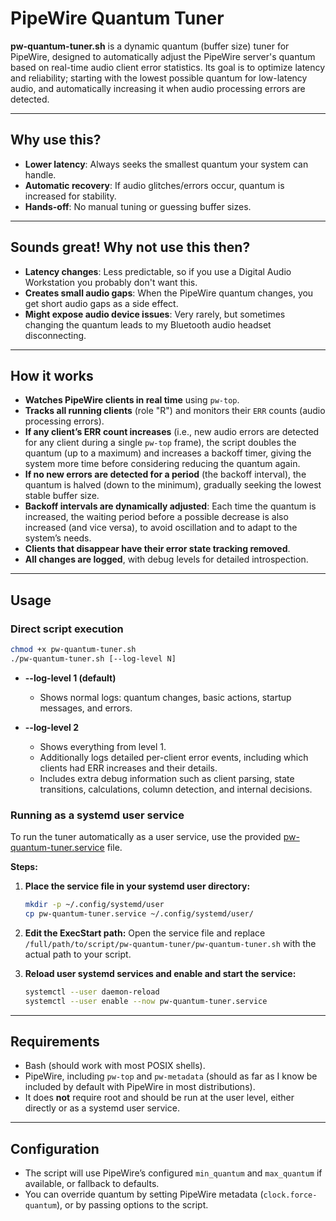 # PipeWire Quantum Tuner

**pw-quantum-tuner.sh** is a dynamic quantum (buffer size) tuner for PipeWire, designed to automatically adjust the PipeWire server's quantum based on real-time audio client error statistics. Its goal is to optimize latency and reliability; starting with the lowest possible quantum for low-latency audio, and automatically increasing it when audio processing errors are detected.

---

## Why use this?

- **Lower latency**: Always seeks the smallest quantum your system can handle.
- **Automatic recovery**: If audio glitches/errors occur, quantum is increased for stability.
- **Hands-off**: No manual tuning or guessing buffer sizes.

---

## Sounds great! Why not use this then?

- **Latency changes**: Less predictable, so if you use a Digital Audio Workstation you probably don't want this.
- **Creates small audio gaps**: When the PipeWire quantum changes, you get short audio gaps as a side effect.
- **Might expose audio device issues**: Very rarely, but sometimes changing the quantum leads to my Bluetooth audio headset disconnecting.

---

## How it works

- **Watches PipeWire clients in real time** using `pw-top`.
- **Tracks all running clients** (role "R") and monitors their `ERR` counts (audio processing errors).
- **If any client’s ERR count increases** (i.e., new audio errors are detected for any client during a single `pw-top` frame), the script doubles the quantum (up to a maximum) and increases a backoff timer, giving the system more time before considering reducing the quantum again.
- **If no new errors are detected for a period** (the backoff interval), the quantum is halved (down to the minimum), gradually seeking the lowest stable buffer size.
- **Backoff intervals are dynamically adjusted**: Each time the quantum is increased, the waiting period before a possible decrease is also increased (and vice versa), to avoid oscillation and to adapt to the system’s needs.
- **Clients that disappear have their error state tracking removed**.
- **All changes are logged**, with debug levels for detailed introspection.

---

## Usage
### Direct script execution
```bash
chmod +x pw-quantum-tuner.sh
./pw-quantum-tuner.sh [--log-level N]
```
- **--log-level 1 (default)**
  - Shows normal logs: quantum changes, basic actions, startup messages, and errors.
    
- **--log-level 2**
  - Shows everything from level 1.
  - Additionally logs detailed per-client error events, including which clients had ERR increases and their details.
  - Includes extra debug information such as client parsing, state transitions, calculations, column detection, and internal decisions.
    
### Running as a systemd user service

To run the tuner automatically as a user service, use the provided [pw-quantum-tuner.service](./pw-quantum-tuner.service) file.

**Steps:**
1. **Place the service file in your systemd user directory:**
   ```bash
   mkdir -p ~/.config/systemd/user
   cp pw-quantum-tuner.service ~/.config/systemd/user/
   ```
2. **Edit the ExecStart path:**
   Open the service file and replace `/full/path/to/script/pw-quantum-tuner/pw-quantum-tuner.sh` with the actual path to your script.
   
4. **Reload user systemd services and enable and start the service:**  
   ```bash
   systemctl --user daemon-reload
   systemctl --user enable --now pw-quantum-tuner.service
   ```
---

## Requirements

- Bash (should work with most POSIX shells).
- PipeWire, including `pw-top` and `pw-metadata` (should as far as I know be included by default with PipeWire in most distributions).
- It does **not** require root and should be run at the user level, either directly or as a systemd user service.

---

## Configuration

- The script will use PipeWire’s configured `min_quantum` and `max_quantum` if available, or fallback to defaults.
- You can override quantum by setting PipeWire metadata (`clock.force-quantum`), or by passing options to the script.
